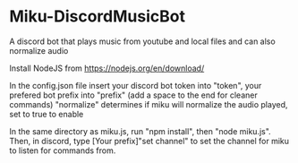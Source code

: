 # Miku-DiscordMusicBot
A discord bot that plays music from youtube and local files and can also normalize audio

Install NodeJS from https://nodejs.org/en/download/

In the config.json file insert your discord bot token into "token", your prefered bot prefix into "prefix" (add a space to the end for cleaner commands)
"normalize" determines if miku will normalize the audio played, set to true to enable

In the same directory as miku.js, run "npm install", then "node miku.js". 
Then, in discord, type [Your prefix]"set channel" to set the channel for miku to listen for commands from.
